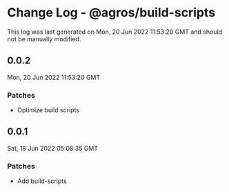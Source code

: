 # Change Log - @agros/build-scripts

This log was last generated on Mon, 20 Jun 2022 11:53:20 GMT and should not be manually modified.

## 0.0.2
Mon, 20 Jun 2022 11:53:20 GMT

### Patches

- Optimize build scripts

## 0.0.1
Sat, 18 Jun 2022 05:08:35 GMT

### Patches

- Add build-scripts

